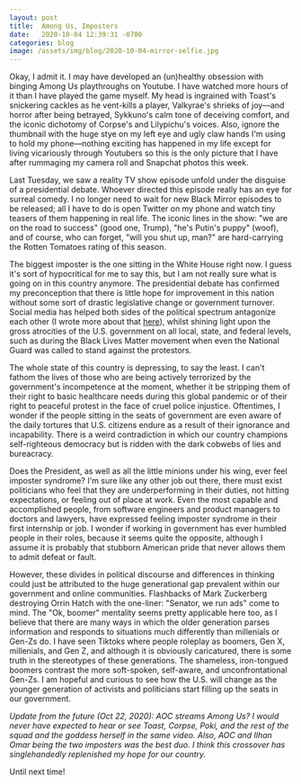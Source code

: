 ```yaml
---
layout: post
title:  Among Us, Imposters
date:   2020-10-04 12:39:31 -0700
categories: blog
image: /assets/img/blog/2020-10-04-mirror-selfie.jpg
---
```

Okay, I admit it. I may have developed an (un)healthy obsession with binging Among Us playthroughs on Youtube. I have watched more hours of it than I have played the game myself. My head is ingrained with Toast's snickering cackles as he vent-kills a player, Valkyrae's shrieks of joy––and horror after being betrayed, Sykkuno's calm tone of deceiving comfort, and the iconic dichotomy of Corpse's and Lilypichu's voices. Also, ignore the thumbnail with the huge stye on my left eye and ugly claw hands I'm using to hold my phone––nothing exciting has happened in my life except for living vicariously through Youtubers so this is the only picture that I have after rummaging my camera roll and Snapchat photos this week.

Last Tuesday, we saw a reality TV show episode unfold under the disguise of a presidential debate. Whoever directed this episode really has an eye for surreal comedy. I no longer need to wait for new Black Mirror episodes to be released; all I have to do is open Twitter on my phone and watch tiny teasers of them happening in real life. The iconic lines in the show: "we are on the road to success" (good one, Trump), "he's Putin's puppy" (woof), and of course, who can forget, "will you shut up, man?" are hard-carrying the Rotten Tomatoes rating of this season.

The biggest imposter is the one sitting in the White House right now. I guess it's sort of hypocritical for me to say this, but I am not really sure what is going on in this country anymore. The presidential debate has confirmed my preconception that there is little hope for improvement in this nation without some sort of drastic legislative change or government turnover. Social media has helped both sides of the political spectrum antagonize each other (I wrote more about that [here](/blog/2020/09/20/our-social-dilemma.html)), whilst shining light upon the gross atrocities of the U.S. government on all local, state, and federal levels, such as during the Black Lives Matter movement when even the National Guard was called to stand against the protestors. 

The whole state of this country is depressing, to say the least. I can't fathom the lives of those who are being actively terrorized by the government's incompetence at the moment, whether it be stripping them of their right to basic healthcare needs during this global pandemic or of their right to peaceful protest in the face of cruel police injustice. Oftentimes, I wonder if the people sitting in the seats of government are even aware of the daily tortures that U.S. citizens endure as a result of their ignorance and incapability. There is a weird contradiction in which our country champions self-righteous democracy but is ridden with the dark cobwebs of lies and bureacracy.

Does the President, as well as all the little minions under his wing, ever feel imposter syndrome? I'm sure like any other job out there, there must exist politicians who feel that they are underperforming in their duties, not hitting expectations, or feeling out of place at work. Even the most capable and accomplished people, from software engineers and product managers to doctors and lawyers, have expressed feeling imposter syndrome in their first internship or job. I wonder if working in government has ever humbled people in their roles, because it seems quite the opposite, although I assume it is probably that stubborn American pride that never allows them to admit defeat or fault. 

However, these divides in political discourse and differences in thinking could just be attributed to the huge generational gap prevalent within our government and online communities. Flashbacks of Mark Zuckerberg destroying Orrin Hatch with the one-liner: "Senator, we run ads" come to mind. The "Ok, boomer" mentality seems pretty applicable here too, as I believe that there are many ways in which the older generation parses information and responds to situations much differently than millenials or Gen-Zs do. I have seen Tiktoks where people roleplay as boomers, Gen X, millenials, and Gen Z, and although it is obviously caricatured, there is some truth in the stereotypes of these generations. The shameless, iron-tongued boomers contrast the more soft-spoken, self-aware, and unconfrontational Gen-Zs. I am hopeful and curious to see how the U.S. will change as the younger generation of activists and politicians start filling up the seats in our government.

*Update from the future (Oct 22, 2020): AOC streams Among Us? I would never have expected to hear or see Toast, Corpse, Poki, and the rest of the squad and the goddess herself in the same video. Also, AOC and Ilhan Omar being the two imposters was the best duo. I think this crossover has singlehandedly replenished my hope for our country.*

Until next time!
